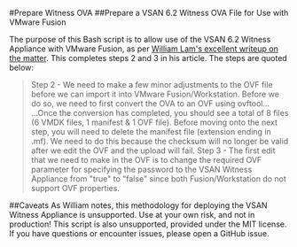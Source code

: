 #Prepare Witness OVA
##Prepare a VSAN 6.2 Witness OVA File for Use with VMware Fusion

The purpose of this Bash script is to allow use of the VSAN 6.2 Witness Appliance with VMware Fusion, as per [William Lam's excellent writeup on the matter](http://j.mp/vsanwitnessfusion). This completes steps 2 and 3 in his article. The steps are quoted below:
> Step 2 - We need to make a few minor adjustments to the OVF file before we can import it into VMware Fusion/Workstation. Before we do so, we need to first convert the OVA to an OVF using ovftool...
...Once the conversion has completed, you should see a total of 8 files (6 VMDK files, 1 manifest & 1 OVF file). Before moving onto the next step, you will need to delete the manifest file (extension ending in .mf). We need to do this because the checksum will no longer be valid after we edit the OVF and the upload will fail.
Step 3 - The first edit that we need to make in the OVF is to change the required OVF parameter for specifying the password to the VSAN Witness Appliance from "true" to "false" since both Fusion/Workstation do not support OVF properties.

##Caveats
As William notes, this methodology for deploying the VSAN Witness Appliance is unsupported. Use at your own risk, and not in production! This script is also unsupported, provided under the MIT license. If you have questions or encounter issues, please open a GitHub issue.
